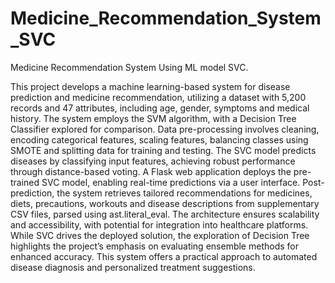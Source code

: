 # Medicine_Recommendation_System_SVC
Medicine Recommendation System Using ML model SVC.

This project develops a machine learning-based system for disease prediction and medicine recommendation, utilizing a dataset with 5,200 records and 47 attributes, including age, gender, symptoms and medical history. The system employs the SVM algorithm, with a Decision Tree Classifier explored for comparison. Data pre-processing involves cleaning, encoding categorical features, scaling features, balancing classes using SMOTE and splitting data for training and testing. The SVC model predicts diseases by classifying input features, achieving robust performance through distance-based voting. A Flask web application deploys the pre-trained SVC model, enabling real-time predictions via a user interface. Post-prediction, the system retrieves tailored recommendations for medicines, diets, precautions, workouts and disease descriptions from supplementary CSV files, parsed using ast.literal_eval. The architecture ensures scalability and accessibility, with potential for integration into healthcare platforms. While SVC drives the deployed solution, the exploration of Decision Tree highlights the project’s emphasis on evaluating ensemble methods for enhanced accuracy. This system offers a practical approach to automated disease diagnosis and personalized treatment suggestions. 
